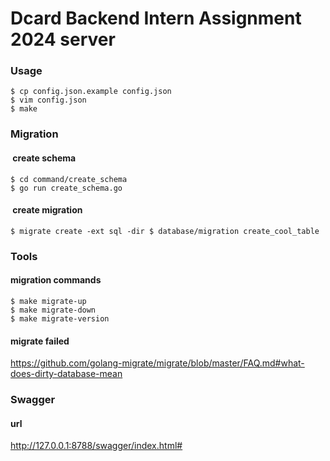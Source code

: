 # Dcard Backend Intern Assignment 2024 server

### Usage

```
$ cp config.json.example config.json
$ vim config.json
$ make 
```

### Migration

####  create schema
```
$ cd command/create_schema
$ go run create_schema.go
```

####  create migration

```
$ migrate create -ext sql -dir $ database/migration create_cool_table
```

### Tools

#### migration commands

```
$ make migrate-up
$ make migrate-down
$ make migrate-version
```

#### migrate failed

https://github.com/golang-migrate/migrate/blob/master/FAQ.md#what-does-dirty-database-mean

### Swagger

#### url

http://127.0.0.1:8788/swagger/index.html#